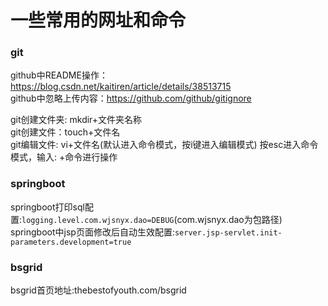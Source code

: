 # 一些常用的网址和命令
### git
github中README操作：https://blog.csdn.net/kaitiren/article/details/38513715<br>
github中忽略上传内容：https://github.com/github/gitignore<br>

git创建文件夹: mkdir+文件夹名称<br>
git创建文件：touch+文件名<br>
git编辑文件: vi+文件名(默认进入命令模式，按i键进入编辑模式) 按esc进入命令模式，输入: +命令进行操作<br>

### springboot
springboot打印sql配置:`logging.level.com.wjsnyx.dao=DEBUG`(com.wjsnyx.dao为包路径)<br>
		springboot中jsp页面修改后自动生效配置:`server.jsp-servlet.init-parameters.development=true`
### bsgrid
bsgrid首页地址:thebestofyouth.com/bsgrid
